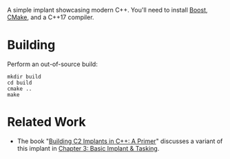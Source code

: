 A simple implant showcasing modern C++. You'll need to install 
[Boost](https://www.boost.org), [CMake](https://cmake.org), and a C++17 compiler.

# Building

Perform an out-of-source build:

```
mkdir build
cd build
cmake ..
make
```

# Related Work

- The book "[Building C2 Implants in C++: A Primer](https://shogunlab.gitbook.io/building-c2-implants-in-cpp-a-primer/)" discusses a variant of this implant in [Chapter 3: Basic Implant & Tasking](https://shogunlab.gitbook.io/building-c2-implants-in-cpp-a-primer/chapter-3-basic-implant-and-tasking).
